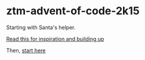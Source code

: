 # ztm-advent-of-code-2k15
Starting with Santa's helper.

[Read this for inspiration and building up](https://medium.freecodecamp.org/how-to-think-like-a-programmer-lessons-in-problem-solving-d1d8bf1de7d2)

Then, [start here](https://adventofcode.com/2015/day/1)
